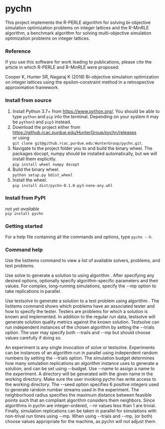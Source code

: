 # pychn

This project implements the R-PERLE algorithm for solving bi-objective simulation optimization problems on integer lattices and the R-MinRLE algorithm, a benchmark algorithm for solving multi-objective simulation optimization problems on integer lattices.

### Reference
If you use this software for work leading to publications, please cite the article in which R-PERLE and R-MinRLE were proposed:

Cooper K, Hunter SR, Nagaraj K (2018) Bi-objective simulation optimization on integer lattices using the epsilon-constraint method in a retrospective approximation framework.

### Install from source
1. Install Python 3.7+ from https://www.python.org/. You should be able to type `python` and `pip` into the terminal. Depending on your system it may be `python3` and `pip3` instead.
1. Download the project either from  
https://github.rcac.purdue.edu/HunterGroup/pychn/releases   
or using  
`git clone git@github.rcac.purdue.edu:HunterGroup/pychn.git`.
1. Navigate to the project folder you to and build the binary wheel. The packages docopt, numpy should be installed automatically, but we will install them explicitly.  
`pip install wheel numpy docopt`
1. Build the binary wheel.  
`python setup.py bdist_wheel`
1. Install the wheel.  
`pip install dist/pychn-0.1.0-py3-none-any.whl`

### Install from PyPI
*not yet available*  
`pip install pychn`

### Getting started
For a help file containing all the commands and options, type `pychn --h`.

### Command help

Use the listitems command to view a list of available solvers, problems, and
test problems.

Use solve to generate a solution to <problem> using algorithm <solver>.
After specifying any desired options, optionally specify algorithm-specific
parameters and their values. For complex, long-running simulations, specify
the --mp option to take replications in parallel.

Use testsolve to generate a solution to a <tester> test problem using
algorithm <solver>. The listitems command shows which problems have an
associated tester and how to specify the tester. Testers are problems for
which a solution is known and implemented. In addition to the regular run
data, testsolve will generate solution quality metrics against the known
solution. Testsolve can run independent instances of the chosen algorithm
by setting the --trials option. The user may specify both --trails and --mp
but should choose values carefully if doing so.

An experiment is any single invocation of solve or testsolve. Experiments can
be instances of an algorithm run in parallel using independent random numbers
by setting the --trials option. The simulation budget determines how many
simulation replications an algorithm instance uses to generate a solution, and
can be set using --budget. Use --name to assign a name to the experiment. A
directory will be generated with the given name in the working directory. Make
sure the user invoking pychn has write access to the working directory. The
--seed option specifies 6 positive integers used to generate random number
streams used in the experiment. The neighborhood radius specifies the maximum
distance between feasible points such that an compliant algorithm considers
them neighbors. Since algorithms in pychn are integer-ordered, --nr values
less than 1 are trivial. Finally, simulation replications can be taken in
parallel for simulations with non-trival run times using --mp. When using
--trials and --mp, (or both) choose values appropriate for the machine, as
pychn will not adjust them.
